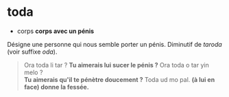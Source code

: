 # toda
- corps **corps avec un pénis**

Désigne une personne qui nous semble porter un pénis. Diminutif de *taroda* (voir suffixe *oda*).

> Ora toda li tar ?     **Tu aimerais lui sucer le pénis ?**
> Ora toda o tar yin melo ?  
>   **Tu aimerais qu'il te pénètre doucement ?**
> Toda ud mo pal.          **(à lui en face) donne la fessée.**